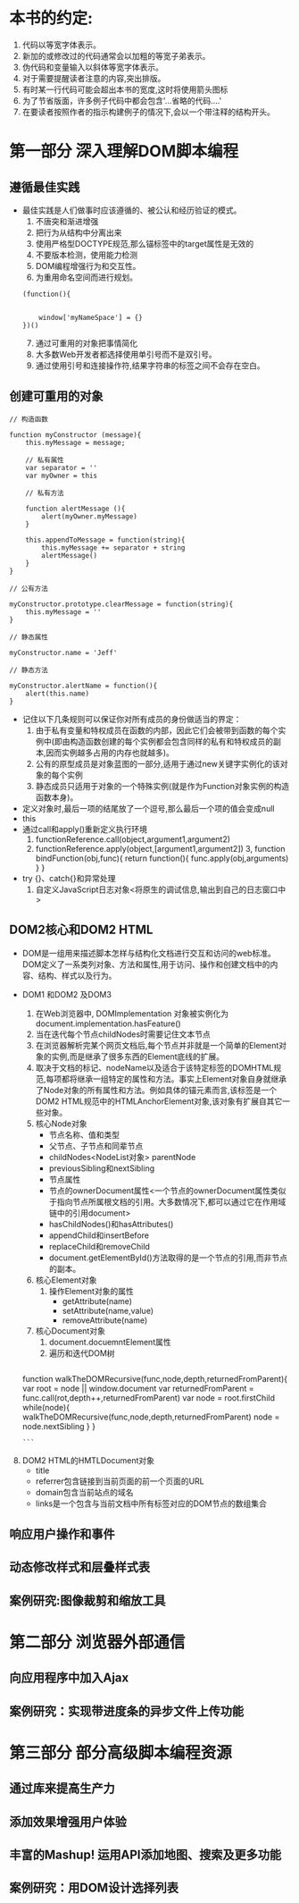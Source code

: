 # 本书的约定:
 1. 代码以等宽字体表示。
 2. 新加的或修改过的代码通常会以加粗的等宽子弟表示。
 3. 伪代码和变量输入以斜体等宽字体表示。
 4. 对于需要提醒读者注意的内容,突出排版。
 5. 有时某一行代码可能会超出本书的宽度,这时将使用箭头图标
 6. 为了节省版面，许多例子代码中都会包含'...省略的代码....'
 7. 在要读者按照作者的指示构建例子的情况下,会以一个带注释的结构开头。
# 第一部分 深入理解DOM脚本编程
## 遵循最佳实践
 * 最佳实践是人们做事时应该遵循的、被公认和经历验证的模式。
   1. 不唐突和渐进增强
   2. 把行为从结构中分离出来
   3. 使用严格型DOCTYPE规范,那么锚标签中的target属性是无效的
   4. 不要版本检测，使用能力检测
   5. DOM编程增强行为和交互性。
   6. 为重用命名空间而进行规划。
   ```
   (function(){


       window['myNameSpace'] = {}
   })()
   ```
   7. 通过可重用的对象把事情简化
   8. 大多数Web开发者都选择使用单引号而不是双引号。
   9. 通过使用引号和连接操作符,结果字符串的标签之间不会存在空白。
    
## 创建可重用的对象
```
// 构造函数  

function myConstructor (message){
    this.myMessage = message;

    // 私有属性
    var separator = ''
    var myOwner = this

    // 私有方法
    
    function alertMessage (){
        alert(myOwner.myMessage)
    }

    this.appendToMessage = function(string){
        this.myMessage += separator + string
        alertMessage()
    }
}

// 公有方法

myConstructor.prototype.clearMessage = function(string){
    this.myMessage = ''
}

// 静态属性

myConstructor.name = 'Jeff'

// 静态方法

myConstructor.alertName = function(){
    alert(this.name)
}

```
 * 记住以下几条规则可以保证你对所有成员的身份做适当的界定：
     1. 由于私有变量和特权成员在函数的内部，因此它们会被带到函数的每个实例中(即由构造函数创建的每个实例都会包含同样的私有和特权成员的副本,因而实例越多占用的内存也就越多)。
     2. 公有的原型成员是对象蓝图的一部分,适用于通过new关键字实例化的该对象的每个实例
     3. 静态成员只适用于对象的一个特殊实例(就是作为Function对象实例的构造函数本身)。
  * 定义对象时,最后一项的结尾放了一个逗号,那么最后一个项的值会变成null
  * this
  * 通过call和apply()重新定义执行环境
     1. functionReference.call(object,argument1,argument2) 
     2. functionReference.apply(object,[argument1,argument2])
     3, function bindFunction(obj,func){
         return function(){
             func.apply(obj,arguments)
         }
     }
   * try {}、catch{}和异常处理
      1. 自定义JavaScript日志对象<将原生的调试信息,输出到自己的日志窗口中>  
## DOM2核心和DOM2 HTML
  * DOM是一组用来描述脚本怎样与结构化文档进行交互和访问的web标准。DOM定义了一系类列对象、方法和属性,用于访问、操作和创建文档中的内容、结构、样式以及行为。
  * DOM1 和DOM2 及DOM3
     1. 在Web浏览器中, DOMImplementation 对象被实例化为 document.implementation.hasFeature()
     2. 当在迭代每个节点childNodes时需要记住文本节点
     3. 在浏览器解析完某个网页文档后,每个节点并非就是一个简单的Element对象的实例,而是继承了很多东西的Element底线的扩展。
     4. 取决于文档的标记、nodeName以及适合于该特定标签的DOMHTML规范,每项都将继承一组特定的属性和方法。事实上Element对象自身就继承了Node对象的所有属性和方法。例如具体的<a>锚元素而言,该标签是一个DOM2 HTML规范中的HTMLAnchorElement对象,该对象有扩展自其它一些对象。
     5. 核心Node对象
        * 节点名称、值和类型
        * 父节点、子节点和同辈节点
        * childNodes<NodeList对象>  parentNode  
        * previousSibling和nextSibling
        * 节点属性
        * 节点的ownerDocument属性<一个节点的ownerDocument属性类似于指向节点所属根文档的引用。大多数情况下,都可以通过它在作用域链中的引用document>
        * hasChildNodes()和hasAttributes()
        * appendChild和insertBefore
        * replaceChild和removeChild
        * document.getElementById()方法取得的是一个节点的引用,而非节点的副本。
     6. 核心Element对象   
        1. 操作Element对象的属性
           * getAttribute(name)
           * setAttribute(name,value)
           * removeAttribute(name)
     7. 核心Document对象
        1. document.docuemntElement属性  
        2. 遍历和迭代DOM树
        ```
    function walkTheDOMRecursive(func,node,depth,returnedFromParent){
        var root = node || window.document
        var returnedFromParent = func.call(rot,depth++,returnedFromParent)
        var node = root.firstChild
        while(node){
            walkTheDOMRecursive(func,node,depth,returnedFromParent)
            node = node.nextSibling
        }
    }

        ``` 
   8.  DOM2 HTML的HMTLDocument对象
       * title
       * referrer包含链接到当前页面的前一个页面的URL
       * domain包含当前站点的域名
       * links是一个包含与当前文档中所有<link>标签对应的DOM节点的数组集合    
## 响应用户操作和事件
## 动态修改样式和层叠样式表
## 案例研究:图像裁剪和缩放工具
# 第二部分 浏览器外部通信
## 向应用程序中加入Ajax
## 案例研究：实现带进度条的异步文件上传功能
# 第三部分 部分高级脚本编程资源
## 通过库来提高生产力
## 添加效果增强用户体验
## 丰富的Mashup! 运用API添加地图、搜索及更多功能
## 案例研究：用DOM设计选择列表 